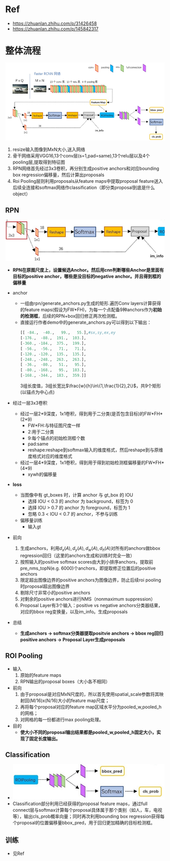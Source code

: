 # Ref
- https://zhuanlan.zhihu.com/p/31426458
- https://zhuanlan.zhihu.com/p/145842317

# 整体流程
![](imgs/RCNN/FasterRCNN/整体架构.jpg)
1. resize输入图像到MxN大小,送入网络
2. 骨干网络采用VGG16,13个conv层(s=1,pad=same),13个relu层以及4个pooling层,提取得到特征图
3. RPN网络首先经过3x3卷积，再分别生成positive anchors和对应bounding box regression偏移量，然后计算出proposals
4. Roi Pooling层则利用proposals从feature maps中提取proposal feature送入后续全连接和softmax网络作classification（即分类proposal到底是什么object）

## RPN
![](imgs/RCNN/FasterRCNN/RPN.jpg)
- **RPN在原图尺度上，设置候选Anchor。然后用cnn判断哪些Anchor是里面有目标的positive anchor，哪些是没目标的negative anchor。并且得到框的偏移量**
- anchor
  - 一组由rpn/generate_anchors.py生成的矩形.遍历Conv layers计算获得的feature maps(假设为FW*FH)，为每一个点配备9种anchors作为**初始的检测框**，后续的RPN+box回归修正两次检测框。
  - 直接运行作者demo中的generate_anchors.py可以得到以下输出：
    ```python
    [[ -84.,  -40.,   99.,   55.],#sx,sy,ex,ey
    [-176.,  -88.,  191.,  103.],
    [-360., -184.,  375.,  199.],
    [ -56.,  -56.,   71.,   71.],
    [-120., -120.,  135.,  135.],
    [-248., -248.,  263.,  263.],
    [ -36.,  -80.,   51.,   95.],
    [ -80., -168.,   95.,  183.],
    [-168., -344.,  183.,  359.]]
    ```
    3组长度值，3组长宽比$\frac{w}{h}\in\{1,\frac{1}{2},2\}$，共9个矩形(以锚点为中心点)
- 经过一层3x3卷积
  - 经过一层2*9深度，1x1卷积，得到用于二分类(是否包含目标)的FW\*FH\*(2\*9)
    - FW\*FH:与特征图尺度一样
    - 2:用于二分类
    - 9:每个锚点的初始检测框个数
    - pad:same
    - reshape:reshape到softmax输入的维度格式，然后reshape到与原维度格式对应的维度格式
  - 经过一层4*9深度，1x1卷积，得到用于得到初始检测框偏移量的FW\*FH\*(4\*9)
    - xywh的偏移量
- **loss**
  - 当图像中有 gt_boxes 时，计算 anchor 与 gt_box 的 IOU
    - 选择 IOU < 0.3 的 anchor 为 background，标签为 0
    - 选择 IOU > 0.7 的 anchor 为 foreground，标签为 1
    - 忽略 0.3 < IOU < 0.7 的 anchor，不参与训练
  - 偏移量训练
    - 输入gt
- 前向
  1. 生成anchors，利用$d_x(A),d_y(A),d_w(A),d_h(A)$对所有的anchors做bbox regression回归（这里的anchors生成和训练时完全一致）
  2. 按照输入的positive softmax scores由大到小排序anchors，提取前pre_nms_topN(e.g. 6000)个anchors，即提取修正位置后的positive anchors
  3. 限定超出图像边界的positive anchors为图像边界，防止后续roi pooling时proposal超出图像边界
  4. 剔除尺寸非常小的positive anchors
  5. 对剩余的positive anchors进行NMS（nonmaximum suppression）
  6. Proposal Layer有3个输入：positive vs negative anchors分类器结果，对应的bbox reg变换量，以及im_info。生成proposals

- 总结
  - **生成anchors -> softmax分类器提取positvie anchors -> bbox reg回归positive anchors -> Proposal Layer生成proposals**

## ROI Pooling
- 输入
  1. 原始的feature maps
  2. RPN输出的proposal boxes（大小各不相同）
- 前向
  1. 由于proposal是对应MxN尺度的，所以首先使用spatial_scale参数将其映射回(M/16)x(N/16)大小的feature map尺度；
  2. 再将每个proposal对应的feature map区域水平分为pooled_w,pooled_h的网格；
  3. 对网格的每一份都进行max pooling处理。
- 目的
  - **使大小不同的proposal输出结果都是pooled_w,pooled_h固定大小，实现了固定长度输出。**

## Classification
- ![](imgs/RCNN/FasterRCNN/classfication.jpg)
- Classification部分利用已经获得的proposal feature maps，通过full connect层与softmax计算每个proposal具体属于那个类别（如人，车，电视等），输出cls_prob概率向量；同时再次利用bounding box regression获得每个proposal的位置偏移量bbox_pred，用于回归更加精确的目标检测框。

## 训练
- 见Ref
